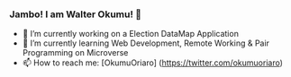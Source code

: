 ### Jambo! I am Walter Okumu! 👋
- 🔭 I’m currently working on a Election DataMap Application
- 🌱 I’m currently learning Web Development, Remote Working & Pair Programming on Microverse
- 📫 How to reach me: [OkumuOriaro] (https://twitter.com/okumuoriaro)

<!--
**WalterOkumu/WalterOkumu** is a ✨ _special_ ✨ repository because its `README.md` (this file) appears on your GitHub profile.
- 👯 I’m looking to collaborate on ...
- 🤔 I’m looking for help with ...
- 💬 Ask me about ...
- ⚡ Fun fact: ...

-->
